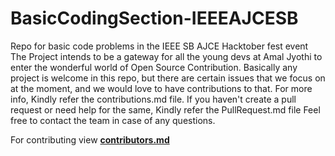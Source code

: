 # BasicCodingSection-IEEEAJCESB
Repo for basic code problems in the IEEE SB AJCE Hacktober fest event
The Project intends to be a gateway for all the young devs at Amal Jyothi to enter the wonderful world of Open Source Contribution.
Basically any project is welcome in this repo, but there are certain issues that we focus on at the moment, and we would love to have contributions to that. For more info, Kindly refer the contributions.md file. If you haven't create a pull request or need help for the same, Kindly refer the PullRequest.md file
Feel free to contact the team in case of any questions.

For contributing view **[contributors.md](https://github.com/NevinKoshyDaniel/BasicCodingSection-IEEEAJCESB/blob/master/contributors.md)**
